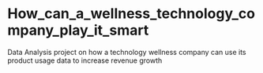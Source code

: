 # How_can_a_wellness_technology_company_play_it_smart

Data Analysis project on how a technology wellness company can use its product usage data to increase revenue growth
